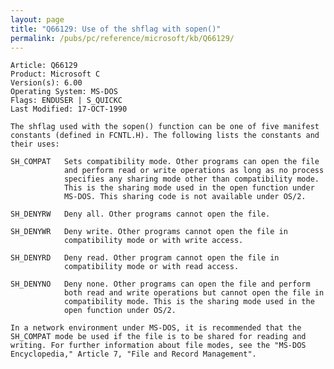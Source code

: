 ```yaml
---
layout: page
title: "Q66129: Use of the shflag with sopen()"
permalink: /pubs/pc/reference/microsoft/kb/Q66129/
---
```


	Article: Q66129
	Product: Microsoft C
	Version(s): 6.00
	Operating System: MS-DOS
	Flags: ENDUSER | S_QUICKC
	Last Modified: 17-OCT-1990
	
	The shflag used with the sopen() function can be one of five manifest
	constants (defined in FCNTL.H). The following lists the constants and
	their uses:
	
	SH_COMPAT   Sets compatibility mode. Other programs can open the file
	            and perform read or write operations as long as no process
	            specifies any sharing mode other than compatibility mode.
	            This is the sharing mode used in the open function under
	            MS-DOS. This sharing code is not available under OS/2.
	
	SH_DENYRW   Deny all. Other programs cannot open the file.
	
	SH_DENYWR   Deny write. Other programs cannot open the file in
	            compatibility mode or with write access.
	
	SH_DENYRD   Deny read. Other program cannot open the file in
	            compatibility mode or with read access.
	
	SH_DENYNO   Deny none. Other programs can open the file and perform
	            both read and write operations but cannot open the file in
	            compatibility mode. This is the sharing mode used in the
	            open function under OS/2.
	
	In a network environment under MS-DOS, it is recommended that the
	SH_COMPAT mode be used if the file is to be shared for reading and
	writing. For further information about file modes, see the "MS-DOS
	Encyclopedia," Article 7, "File and Record Management".
